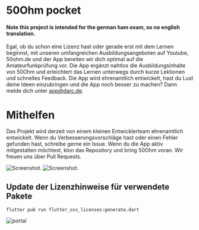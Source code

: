 # 50Ohm pocket

#### Note this project is intended for the german ham exam, so no english translation.


Egal, ob du schon eine Lizenz hast oder gerade erst mit dem Lernen beginnst, mit unseren umfangreichen Ausbildungsangeboten auf Youtube, 50ohm.de und der App bereiten wir dich optimal auf die Amateurfunkprüfung vor. Die App ergänzt nahtlos die Ausbildungsinhalte von 50Ohm und erleichtert das Lernen unterwegs durch kurze Lektionen und schnelles Feedback. Die App wird ehrenamtlich entwickelt, hast du Lust deine Ideen einzubringen und die App noch besser zu machen? Dann melde dich unter app@darc.de.

# Mithelfen
Das Projekt wird derzeit von einem kleinen Entwicklerteam ehrenamtlich entwickelt. Wenn du Verbesserungsvorschläge hast oder einen Fehler gefunden hast, schreibe gerne ein Issue.  Wenn du die App aktiv mitgestalten möchtest, klon das Repository und bring 50Ohm voran. Wir freuen uns über Pull Requests. 

![Screenshot.](https://github.com/Konradrundfunk/Amateurfunktrainer/blob/main/assets/screenshots/questionscreen.png)
![Screenshot.](https://github.com/Konradrundfunk/Amateurfunktrainer/blob/main/assets/screenshots/chapterscreen.png)

## Update der Lizenzhinweise für verwendete Pakete

`flutter pub run flutter_oss_licenses:generate.dart`

![portal](https://github.com/Konradrundfunk/50ohm-pocket/assets/33392939/7ddb8cbc-5c60-4c5d-8e59-6541ce410919)
